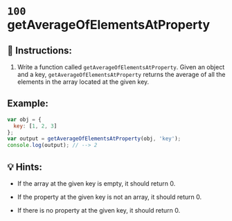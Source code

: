 # `100` getAverageOfElementsAtProperty

## 📝 Instructions:

1. Write a function called `getAverageOfElementsAtProperty`. Given an object and a key, `getAverageOfElementsAtProperty` returns the average of all the elements in the array located at the given key. 

## Example:

```js
var obj = {
  key: [1, 2, 3]
};
var output = getAverageOfElementsAtProperty(obj, 'key');
console.log(output); // --> 2  
```

## 💡 Hints:

+ If the array at the given key is empty, it should return 0.

+ If the property at the given key is not an array, it should return 0.

+ If there is no property at the given key, it should return 0.